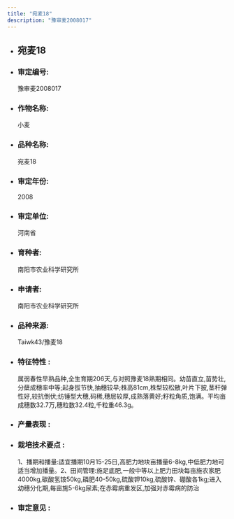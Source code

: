 ```yaml
---
title: "宛麦18"
description: "豫审麦2008017"
---
```

* ## 宛麦18
* ###  审定编号:  
   豫审麦2008017

*  ### 作物名称:  
   小麦

*   ###  品种名称: 
    宛麦18

*   ### 审定年份: 
    2008

*   ### 审定单位:  
    河南省

*   ### 育种者:  
    南阳市农业科学研究所

*   ### 申请者:  
    南阳市农业科学研究所

*   ### 品种来源:  
    Taiwk43/豫麦18

*   ### 特征特性 : 
    属弱春性早熟品种,全生育期206天,与对照豫麦18熟期相同。幼苗直立,苗势壮,分蘖成穗率中等;起身拔节快,抽穗较早;株高81cm,株型较松散,叶片下披,茎秆弹性好,较抗倒伏;纺锤型大穗,码稀,穗层较厚,成熟落黄好;籽粒角质,饱满。平均亩成穗数32.7万,穗粒数32.4粒,千粒重46.3g。

*   ### 产量表现 : 
    

*   ### 栽培技术要点 : 
    1、播期和播量:适宜播期10月15-25日,高肥力地块亩播量6-8kg,中低肥力地可适当增加播量。2、田间管理:施足底肥,一般中等以上肥力田块每亩施农家肥4000kg,碳酸氢铵50kg,磷肥40-50kg,硫酸钾10kg,硫酸锌、硼酸各1kg;进入幼穗分化期,每亩施5-6kg尿素;在赤霉病重发区,加强对赤霉病的防治

*   ### 审定意见 : 
    
